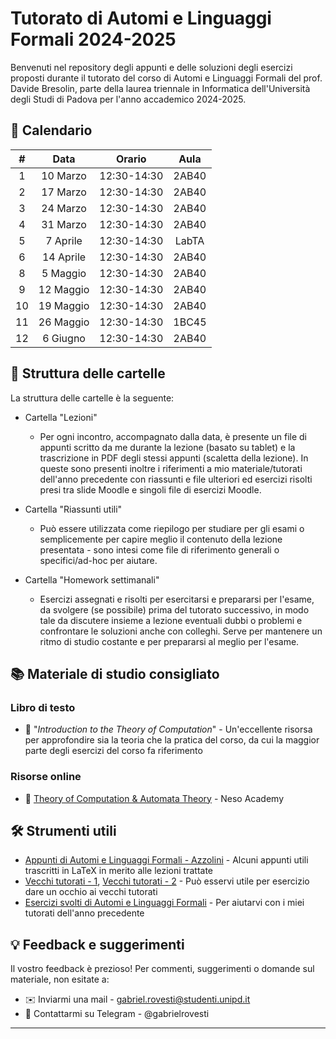 # Tutorato di Automi e Linguaggi Formali 2024-2025

Benvenuti nel repository degli appunti e delle soluzioni degli esercizi proposti durante il tutorato del corso di Automi e Linguaggi Formali del prof. Davide Bresolin, parte della laurea triennale in Informatica dell'Università degli Studi di Padova per l'anno accademico 2024-2025.

## 📅 Calendario

| **#** | **Data**     | **Orario**   | **Aula** |
|:-----:|:------------:|:------------:|:--------:|
|   1   |  10 Marzo    | 12:30-14:30  |   2AB40   |
|   2   |  17 Marzo    | 12:30-14:30  |   2AB40   |
|   3   |  24 Marzo    | 12:30-14:30  |   2AB40   |
|   4   |  31 Marzo    | 12:30-14:30  |   2AB40   |
|   5   |  7 Aprile    | 12:30-14:30  |   LabTA   |
|   6   |  14 Aprile   | 12:30-14:30  |   2AB40   |
|   8   |  5 Maggio    | 12:30-14:30  |   2AB40   |
|   9   |  12 Maggio   | 12:30-14:30  |   2AB40   |
|  10   |  19 Maggio   | 12:30-14:30  |   2AB40   |
|  11   |  26 Maggio   | 12:30-14:30  |   1BC45   |
|  12   |  6 Giugno    | 12:30-14:30  |   2AB40   |


## 📁 Struttura delle cartelle

La struttura delle cartelle è la seguente:

- Cartella "Lezioni"

    - Per ogni incontro, accompagnato dalla data, è presente un file di appunti scritto da me durante la lezione (basato su tablet) e la trascrizione in PDF degli stessi appunti (scaletta della lezione). In queste sono presenti inoltre i riferimenti a mio materiale/tutorati dell'anno precedente con riassunti e file ulteriori ed esercizi risolti presi tra slide Moodle e singoli file di esercizi Moodle.

- Cartella "Riassunti utili" 
    
    - Può essere utilizzata come riepilogo per studiare per gli esami o semplicemente per capire meglio il contenuto della lezione presentata - sono intesi come file di riferimento generali o specifici/ad-hoc per aiutare.

- Cartella "Homework settimanali"

    - Esercizi assegnati e risolti per esercitarsi e prepararsi per l'esame, da svolgere (se possibile) prima del tutorato successivo, in modo tale da discutere insieme a lezione eventuali dubbi o problemi e confrontare le soluzioni anche con colleghi. Serve per mantenere un ritmo di studio costante e per prepararsi al meglio per l'esame.

## 📚 Materiale di studio consigliato

### Libro di testo
- 📘 "_Introduction to the Theory of Computation_" - Un'eccellente risorsa per approfondire sia la teoria che la pratica del corso, da cui la maggior parte degli esercizi del corso fa riferimento

### Risorse online
- 🎥 [Theory of Computation & Automata Theory](https://www.youtube.com/playlist?list=PLBlnK6fEyqRgp46KUv4ZY69yXmpwKOIev) - Neso Academy

## 🛠️ Strumenti utili

- [Appunti di Automi e Linguaggi Formali - Azzolini](https://appunti.cavallium.it/Automi%20e%20Linguaggi/) - Alcuni appunti utili trascritti in LaTeX in merito alle lezioni trattate
- [Vecchi tutorati - 1](https://github.com/alezanga/AutomiTutorato2018), [Vecchi tutorati - 2](https://github.com/linpengzhang/AFL-Tutoring) - Può esservi utile per esercizio dare un occhio ai vecchi tutorati
- [Esercizi svolti di Automi e Linguaggi Formali](https://github.com/gabrielrovesti/Tutorato-Automi-e-Linguaggi-Formali-2023-2024) - Per aiutarvi con i miei tutorati dell'anno precedente

## 💡 Feedback e suggerimenti

Il vostro feedback è prezioso! Per commenti, suggerimenti o domande sul materiale, non esitate a:

- ✉️ Inviarmi una mail - gabriel.rovesti@studenti.unipd.it
- 📱 Contattarmi su Telegram - @gabrielrovesti

---